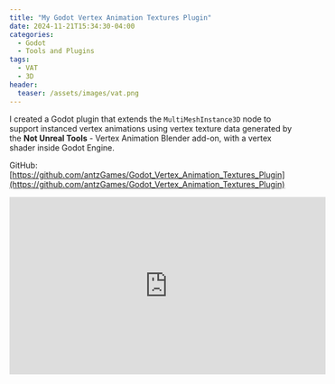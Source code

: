 ```yaml
---
title: "My Godot Vertex Animation Textures Plugin"
date: 2024-11-21T15:34:30-04:00
categories:
  - Godot
  - Tools and Plugins
tags:
  - VAT
  - 3D
header:
  teaser: /assets/images/vat.png
---
```

I created a Godot plugin that extends the `MultiMeshInstance3D` node to support instanced vertex animations using vertex texture data generated by the **Not Unreal Tools** - Vertex Animation Blender add-on, with a vertex shader inside Godot Engine.

GitHub: [https://github.com/antzGames/Godot_Vertex_Animation_Textures_Plugin](https://github.com/antzGames/Godot_Vertex_Animation_Textures_Plugin)

<iframe width="560" height="315" src="https://www.youtube.com/embed/BIbEaiVOu6k?si=3BER78L4GCsDiBzN" title="YouTube video player" frameborder="0" allow="accelerometer; autoplay; clipboard-write; encrypted-media; gyroscope; picture-in-picture; web-share" referrerpolicy="strict-origin-when-cross-origin" allowfullscreen></iframe>
